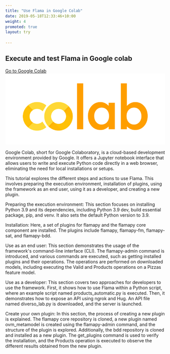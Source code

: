```yaml
---
title: "Use Flama in Google Colab"
date: 2019-05-18T12:33:46+10:00
weight: 4
promoted: true
layout: try

---
```

## Execute and test Flama in Google colab
[Go to Google Colab](https://colab.research.google.com/drive/1ktuEn2KAqv7dbzeHQc-G_kUxUEW-n_av?usp=sharing)
[![Goto Google Colab](/images/illustrations/colab.png)](https://colab.research.google.com/drive/1ktuEn2KAqv7dbzeHQc-G_kUxUEW-n_av?usp=sharing)

Google Colab, short for Google Colaboratory, is a cloud-based development environment provided by Google. It offers a Jupyter notebook interface that allows users to write and execute Python code directly in a web browser, eliminating the need for local installations or setups.

This tutorial explores the different steps and actions to use Flama. This involves preparing the execution environment, installation of plugins, using the framework as an end user, using it as a developer, and creating a new plugin.

Preparing the execution environment: This section focuses on installing Python 3.9 and its dependencies, including Python 3.9 dev, build essential package, pip, and venv. It also sets the default Python version to 3.9.

Installation: Here, a set of plugins for flamapy and the flamapy core component are installed. The plugins include flamapy, flamapy-fm, flamapy-sat, and flamapy-bdd.

Use as an end user: This section demonstrates the usage of the framework's command-line interface (CLI). The flamapy-admin command is introduced, and various commands are executed, such as getting installed plugins and their operations. The operations are performed on downloaded models, including executing the Valid and Products operations on a Pizzas feature model.

Use as a developer: This section covers two approaches for developers to use the framework. First, it shows how to use Flama within a Python script, where an example script named products_automatic.py is executed. Then, it demonstrates how to expose an API using ngrok and Hug. An API file named diverso_lab.py is downloaded, and the server is launched.

Create your own plugin: In this section, the process of creating a new plugin is explained. The flamapy core repository is cloned, a new plugin named ovm_metamodel is created using the flamapy-admin command, and the structure of the plugin is explored. Additionally, the bdd repository is cloned and installed as a new plugin. The get_plugins command is used to verify the installation, and the Products operation is executed to observe the different results obtained from the new plugin.



